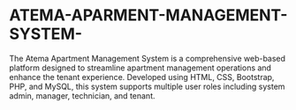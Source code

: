 # ATEMA-APARMENT-MANAGEMENT-SYSTEM-
The Atema Apartment Management System is a comprehensive web-based platform designed to streamline apartment management operations and enhance the tenant experience. Developed using HTML, CSS, Bootstrap, PHP, and MySQL, this system supports multiple user roles including system admin, manager, technician, and tenant.
